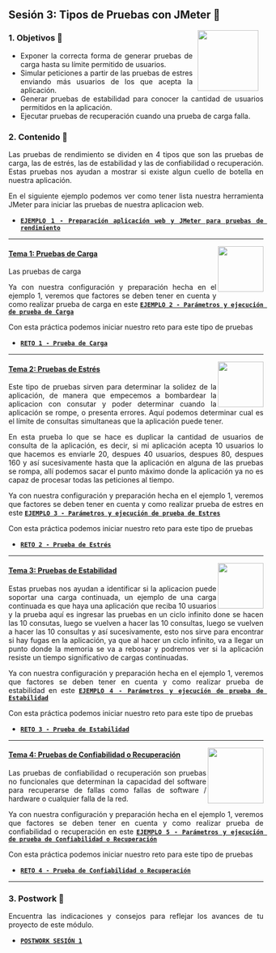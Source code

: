 ## Sesión 3: Tipos de Pruebas con JMeter 🤖

<img src="../images/android-kotlin.png" align="right" height="120" hspace="10">
<div style="text-align: justify;">

### 1. Objetivos :dart: 

- Exponer la correcta forma de generar pruebas de carga hasta su límite permitido de usuarios.
- Simular peticiones a partir de las pruebas de estres enviando más usuarios de los que acepta la aplicación.
- Generar pruebas de estabilidad para conocer la cantidad de usuarios permitidos en la aplicación.
- Ejecutar pruebas de recuperación cuando una prueba de carga falla.

### 2. Contenido :blue_book:

Las pruebas de rendimiento se dividen en 4 tipos que son las pruebas de carga, las de estrés, las de estabilidad y las de confiabilidad o recuperación. Estas pruebas nos ayudan a mostrar si existe algun cuello de botella en nuestra aplicación.
  
  En el siguiente ejemplo podemos ver como tener lista nuestra herramienta JMeter para iniciar las pruebas de nuestra aplicacion web.
  
  - [**`EJEMPLO 1 - Preparación aplicación web y JMeter para pruebas de rendimiento`**](./Ejemplo-01)

---

<img src="images/tools.png" align="right" height="90"> 

#### <ins>Tema 1: Pruebas de Carga</ins>

Las pruebas de carga  
  
Ya con nuestra configuración y preparación hecha en el ejemplo 1, veremos que factores se deben tener en cuenta y como realizar prueba de carga en este [**`EJEMPLO 2 - Parámetros y ejecución de prueba de Carga`**](./Ejemplo-02)
  
 Con esta práctica podemos iniciar nuestro reto para este tipo de pruebas
  
- [**`RETO 1 - Prueba de Carga`**](./Reto-01)
---

<img src="images/structure.png" align="right" height="90"> 

#### <ins>Tema 2: Pruebas de Estrés</ins>

Este tipo de pruebas sirven para determinar la solidez de la aplicación, de manera que empecemos a bombardear la aplicacion con consutar y poder determinar cuando la aplicación se rompe, o presenta errores. Aquí podemos determinar cual es el límite de consultas simultaneas que la aplicación puede tener.
  
En esta prueba lo que se hace es duplicar la cantidad de usuarios de consulta de la aplicación, es decir, si mi aplicación acepta 10 usuarios lo que hacemos es enviarle 20, despues 40 usuarios, despues 80, despues 160 y así sucesivamente hasta que la aplicación en alguna de las pruebas se rompa, allí podemos sacar el punto máximo donde la aplicación ya no es capaz de procesar todas las peticiones al tiempo.

Ya con nuestra configuración y preparación hecha en el ejemplo 1, veremos que factores se deben tener en cuenta y como realizar prueba de estres en este [**`EJEMPLO 3 - Parámetros y ejecución de prueba de Estres`**](./Ejemplo-03)
  
 Con esta práctica podemos iniciar nuestro reto para este tipo de pruebas
  
- [**`RETO 2 - Prueba de Estrés`**](./Reto-02)

---

<img src="images/emulator.jpg" align="right" height="90"> 

#### <ins>Tema 3: Pruebas de Estabilidad</ins>

Estas pruebas nos ayudan a identificar si la aplicacion puede soportar una carga continuada, un ejemplo de una carga continuada es que haya una aplicación que reciba 10 usuarios y la prueba aquí es ingresar las pruebas en un ciclo infinito done se hacen las 10 consutas, luego se vuelven a hacer las 10 consultas, luego se vuelven a hacer las 10 consultas y así sucesivamente, esto nos sirve para encontrar si hay fugas en la aplicación, ya que al hacer un ciclo infinito, va a llegar un punto donde la memoria se va a rebosar y podremos ver si la aplicación resiste un tiempo significativo de cargas continuadas.
  
Ya con nuestra configuración y preparación hecha en el ejemplo 1, veremos que factores se deben tener en cuenta y como realizar prueba de estabilidad en este [**`EJEMPLO 4 - Parámetros y ejecución de prueba de Estabilidad`**](./Ejemplo-04)
  
 Con esta práctica podemos iniciar nuestro reto para este tipo de pruebas
  
- [**`RETO 3 - Prueba de Estabilidad`**](./Reto-03)
---

<img src="images/chaomi.png" align="right" height="110"> 

#### <ins>Tema 4: Pruebas de Confiabilidad o Recuperación</ins>

Las pruebas de confiabilidad o recuperación son pruebas no funcionales que determinan la capacidad del software para recuperarse de fallas como fallas de software / hardware o cualquier falla de la red.
  
Ya con nuestra configuración y preparación hecha en el ejemplo 1, veremos que factores se deben tener en cuenta y como realizar prueba de confiabilidad o recuperación en este [**`EJEMPLO 5 - Parámetros y ejecución de prueba de Confiabilidad o Recuperación`**](./Ejemplo-05)
  
 Con esta práctica podemos iniciar nuestro reto para este tipo de pruebas
  
- [**`RETO 4 - Prueba de Confiabilidad o Recuperación`**](./Reto-04)
---

### 3. Postwork :memo:

Encuentra las indicaciones y consejos para reflejar los avances de tu proyecto de este módulo.

- [**`POSTWORK SESIÓN 1`**](./Postwork/)

<br/>


</div>

